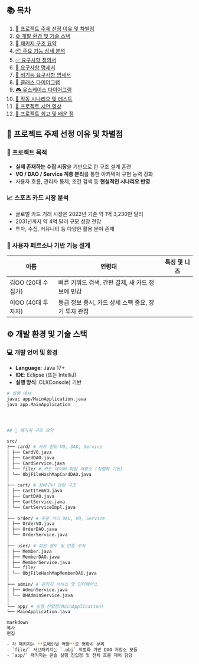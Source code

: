 ## 📚 목차

1. [🧠 프로젝트 주제 선정 이유 및 차별점](#-프로젝트-주제-선정-이유-및-차별점)
2. [⚙️ 개발 환경 및 기술 스택](#-개발-환경-및-기술-스택)
3. [📁 패키지 구조 요약](#-패키지-구조-요약)
4. [📦 주요 기능 상세 분석](#-주요-기능-상세-분석)
5. [✅ 요구사항 정의서](#-요구사항-정의서)
6. [📝 요구사항 명세서](#-요구사항-명세서)
7. [🔐 비기능 요구사항 명세서](#-비기능-요구사항-명세서)
8. [🧬 클래스 다이어그램](#-클래스-다이어그램)
9. [🎮 유스케이스 다이어그램](#-유스케이스-다이어그램)
10. [🧪 작동 시나리오 및 테스트](#-작동-시나리오-및-테스트)
11. [🎥 프로젝트 시연 영상](#-프로젝트-시연-영상)
12. [💬 프로젝트 회고 및 배운 점](#-프로젝트-회고-및-배운-점)



## 🧠 프로젝트 주제 선정 이유 및 차별점

### 🎯 프로젝트 목적

- **실제 존재하는 수집 시장**을 기반으로 한 구조 설계 훈련  
- **VO / DAO / Service 계층 분리**를 통한 아키텍처 구현 능력 강화  
- 사용자 흐름, 관리자 통제, 조건 검색 등 **현실적인 시나리오 반영**

### 📈 스포츠 카드 시장 분석

- 글로벌 카드 거래 시장은 2022년 기준 약 1억 3,230만 달러  
- 2031년까지 약 4억 달러 규모 성장 전망  
- 투자, 수집, 커뮤니티 등 다양한 활용 분야 존재

### 🧍 사용자 페르소나 기반 기능 설계

| 이름 | 연령대 | 특징 및 니즈 |
|------|--------|---------------|
| 김OO (20대 수집가) | 빠른 키워드 검색, 간편 결제, 새 카드 정보에 민감 |
| 이OO (40대 투자자) | 등급 정보 중시, 카드 상세 스펙 중요, 장기 투자 관점 |

## ⚙️ 개발 환경 및 기술 스택

### 💻 개발 언어 및 환경

- **Language**: Java 17+
- **IDE**: Eclipse (또는 IntelliJ)
- **실행 방식**: CLI(Console) 기반

```bash
# 실행 예시
javac app/MainApplication.java
java app.MainApplication




## 📁 패키지 구조 요약

src/
├── card/ # 카드 정보 VO, DAO, Service
│ ├── CardVO.java
│ ├── CardDAO.java
│ ├── CardService.java
│ └── file/ # 카드 데이터 파일 저장소 (직렬화 기반)
│ └── ObjFileHashMapCardDAO.java
│
├── cart/ # 장바구니 관련 구조
│ ├── CartItemVO.java
│ ├── CartDAO.java
│ ├── CartService.java
│ └── CartServiceImpl.java
│
├── order/ # 주문 처리 DAO, VO, Service
│ ├── OrderVO.java
│ ├── OrderDAO.java
│ └── OrderService.java
│
├── user/ # 회원 정보 및 인증 로직
│ ├── Member.java
│ ├── MemberDAO.java
│ ├── MemberService.java
│ └── file/
│ └── ObjFileHashMapMemberDAO.java
│
├── admin/ # 관리자 서비스 및 인터페이스
│ ├── AdminService.java
│ └── DHAdminService.java
│
└── app/ # 실행 진입점(MainApplication)
└── MainApplication.java

markdown
복사
편집

- 각 패키지는 **도메인별 역할**로 명확히 분리
- `file/` 서브패키지는 `.obj` 직렬화 기반 DAO 저장소 모듈
- `app/` 패키지는 콘솔 실행 진입점 및 전체 흐름 제어 담당
